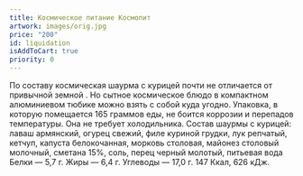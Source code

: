 ```yaml
---
title: Космическое питание Космопит
artwork: images/orig.jpg
price: "200"
id: liquidation
isAddToCart: true
priority: 0
---
```

По составу космическая шаурма с курицей почти не отличается от привычной земной . Но сытное космическое блюдо в компактном алюминиевом тюбике можно взять с собой куда угодно. Упаковка, в которую помещается 165 граммов еды, не боится коррозии и перепадов температуры. Она не требует холодильника.  Состав шаурмы с курицей: лаваш армянский, огурец свежий, филе куриной грудки, лук репчатый, кетчуп, капуста белокочанная, морковь столовая, майонез столовый молочный, сметана 15%, соль, перец черный молотый, питьевая вода Белки — 5,7 г. Жиры — 6,4 г. Углеводы — 17,0 г. 147 Ккал, 626 кДж.